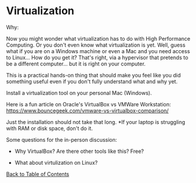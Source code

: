 # Virtualization

Why:

Now you might wonder what  virtualization has to do with High Performance Computing.
Or you don't even know what virtualization is yet. 
Well, guess what if you are on a Windows machine or even a Mac and you need access to Linux...
How do you get it? That's right, via a hypervisor that pretends to be a different computer... but it is right on your computer.


This is a practical hands-on thing that should make you feel like you did something useful 
even if you don't fully understand what and why yet.

Install a virtualization tool on your personal Mac (Windows).

Here is a fun article on Oracle's VirtualBox vs VMWare Workstation:
https://www.bouncegeek.com/vmware-vs-virtualbox-comparison/

Just the installation should not take that long. 
*If your laptop is struggling with RAM or disk space, don't do it.

Some questions for the in-person discussion:

- Why VirtualBox? Are there other tools like this? Free?

- What about virtulization on Linux?

[Back to Table of Contents](https://github.com/Pomona-ITS/DailyChallenges/blob/main/README.md)
